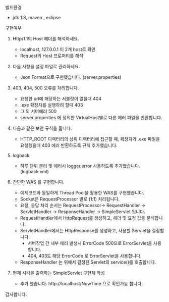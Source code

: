 빌드환경 
- jdk 1.8, maven , eclipse 

구현여부 
1. Http/1.1의 Host 헤더를 해석하세요. 
	- localhost, 127.0.0.1 이 2개 host로 확인 
	- Request의 Host 프로퍼티를 해석

2. 다음 사항을 설정 파일로 관리하세요.
	- Json Format으로 구현했습니다. (server.properties)
 
3. 403, 404, 500 오류를 처리합니다.
	- 요청한 url에 해당하는 서블릿이 없을때 404
	- .exe 확장자를 실행하려 할때 403
	- 그 외 서버에러 500
	- server.properties 에 정의한 VirtualHost별로 다른 에러 파일을 반환합니다.

4. 다음과 같은 보안 규칙을 둡니다.
	- HTTP_ROOT 디렉터리의 상위 디렉터리에 접근할 때, 확장자가 .exe 파일을 요청했을때 403 에러 반환하도록 규칙 추가했습니다.

5. logback
    - 하루 단위 분리 및 에러시 logger.error 사용하도록 추가했습니다. (logback.xml)


6. 간단한 WAS 를 구현합니다.
	- 예제코드와 동일하게 Thread Pool을 활용한 WAS를 구현했습니다.
	- Socket은 RequestProcessor 별로 (1:1) 처리됩니다.
	- 요청, 응답 처리 순서는 RequestProcessor-> RequestHandler -> ServletHandler -> ResponseHandler -> SimpleServlet 입니다.
	- RequestHandler에서 HttpRequest를 생성하고, 헤더 및 요청 값을 분석합니다.
	- ServletHandler에서는 HttpResponse를 생성하고, 사용할 Servlet을 결정합니다.
		+ 서버작업 간 내부 에러 발생시 ErrorCode 500으로 ErrorServlet을 사용합니다. 
		+ 404, 403도 해당 ErrorCode 로 ErrorServlet을 사용합니다.
	- ResponseHandler 는 위에서 결정된 Servlet의 service()를 호출합니다.

7. 현재 시각을 출력하는 SimpleServlet 구현체 작성
	- 추가 했습니다. http://localhost/NowTime 으로 확인가능 합니다.

감사합니다.